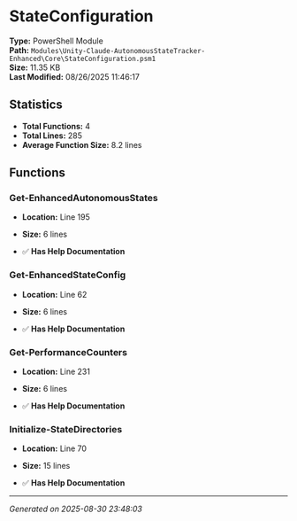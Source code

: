 # StateConfiguration

**Type:** PowerShell Module  
**Path:** `Modules\Unity-Claude-AutonomousStateTracker-Enhanced\Core\StateConfiguration.psm1`  
**Size:** 11.35 KB  
**Last Modified:** 08/26/2025 11:46:17  

## Statistics

- **Total Functions:** 4
- **Total Lines:** 285
- **Average Function Size:** 8.2 lines

## Functions


### Get-EnhancedAutonomousStates

- **Location:** Line 195
- **Size:** 6 lines

- ✅ **Has Help Documentation** 
### Get-EnhancedStateConfig

- **Location:** Line 62
- **Size:** 6 lines

- ✅ **Has Help Documentation** 
### Get-PerformanceCounters

- **Location:** Line 231
- **Size:** 6 lines

- ✅ **Has Help Documentation** 
### Initialize-StateDirectories

- **Location:** Line 70
- **Size:** 15 lines

- ✅ **Has Help Documentation**

---
*Generated on 2025-08-30 23:48:03*
